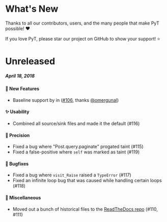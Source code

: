 # What's New

Thanks to all our contributors, users, and the many people that make PyT possible! :heart:

If you love PyT, please star our project on GitHub to show your support! :star:

<!--
# A.B.C
##### MMM DD, YYYY

#### :newspaper: News
#### :mega: Release Highlights
#### :boom: Breaking Changes
#### :tada: New Features
#### :sparkles: Usability
#### :telescope: Precision
#### :bug: Bugfixes
#### :snake: Miscellaneous

[#xxxx]: https://github.com/python-security/pyt/pull/xxxx
[@xxxx]: https://github.com/xxxx
-->

# Unreleased
##### April 18, 2018

#### :tada: New Features

* Baseline support by  in ([#106], thanks [@omergunal])

[#106]: https://github.com/python-security/pyt/pull/106
[@omergunal]: https://github.com/omergunal

#### :sparkles: Usability
* Combined all source/sink files and made it the default (#116)

#### :telescope: Precision
* Fixed a bug where "Post.query.paginate" progated taint (#115)
* Fixed a false-positive where `self` was marked as taint (#119)

#### :bug: Bugfixes
* Fixed a bug where `visit_Raise` raised a `TypeError`  (#117)
* Fixed an infinite loop bug that was caused while handling certain loops (#118)

#### :snake: Miscellaneous

* Moved out a bunch of historical files to the [ReadTheDocs repo](https://github.com/KevinHock/rtdpyt) (#110, #111)

[#106]: https://github.com/python-security/pyt/pull/116
[#106]: https://github.com/python-security/pyt/pull/115
[#106]: https://github.com/python-security/pyt/pull/119
[#106]: https://github.com/python-security/pyt/pull/117
[#106]: https://github.com/python-security/pyt/pull/118
[#106]: https://github.com/python-security/pyt/pull/111
[#106]: https://github.com/python-security/pyt/pull/110
